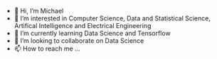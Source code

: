 - 👋 Hi, I’m Michael
- 👀 I’m interested in Computer Science, Data and Statistical Science, Artifical Intelligence and Electrical Engineering
- 🌱 I’m currently learning Data Science and Tensorflow
- 💞️ I’m looking to collaborate on Data Science
- 📫 How to reach me ...

<!---
chiurane/chiurane is a ✨ special ✨ repository because its `README.md` (this file) appears on your GitHub profile.
You can click the Preview link to take a look at your changes.
--->
